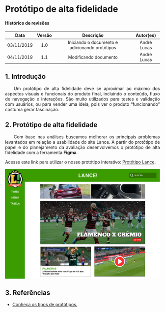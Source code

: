 # Protótipo de alta fidelidade

#### Histórico de revisões
|   Data   |  Versão  |        Descrição       |          Autor(es)          |
|:--------:|:--------:|:----------------------:|:---------------------------:|
|03/11/2019|1.0| Iniciando o documento e adicionando protótipos |André Lucas|
|04/11/2019|1.1|Modificando documento|André Lucas|

## 1. Introdução

<p align="justify">&emsp;&emsp;Um protótipo de alta fidelidade deve se aproximar ao máximo dos aspectos visuais e funcionais do produto final, incluindo o conteúdo, fluxo de navegação e interações. São muito utilizados para testes e validação com usuários, ou para vender uma ideia, pois ver o produto “funcionando” costuma gerar fascinação.</p>

## 2. Protótipo de alta fidelidade

<p align="justify">&emsp;&emsp;Com base nas análises buscamos melhorar os principais problemas levantados em relação a usabilidade do site Lance. A partir do protótipo de papel e do planejamento da avaliação desenvolvemos o protótipo de alta fidelidade com a ferramenta <b>Figma</b>.</p>

Acesse este link para utilizar o nosso protótipo interativo: [Protótipo Lance](https://www.figma.com/file/P20DyPWi8UBMlW2FlwgCYt/2019.2-Lance?node-id=0%3A1).

![Prototipo](../img/tela_inicial_prototipo.png)

## 3. Referências

- [Conheça os tipos de protótipos.](https://dextra.com.br/pt/baixa-media-ou-alta-fidelidade-conheca-as-diferencas-entre-os-tipos-de-prototipos/)
